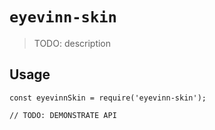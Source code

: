 # `eyevinn-skin`

> TODO: description

## Usage

```
const eyevinnSkin = require('eyevinn-skin');

// TODO: DEMONSTRATE API
```
